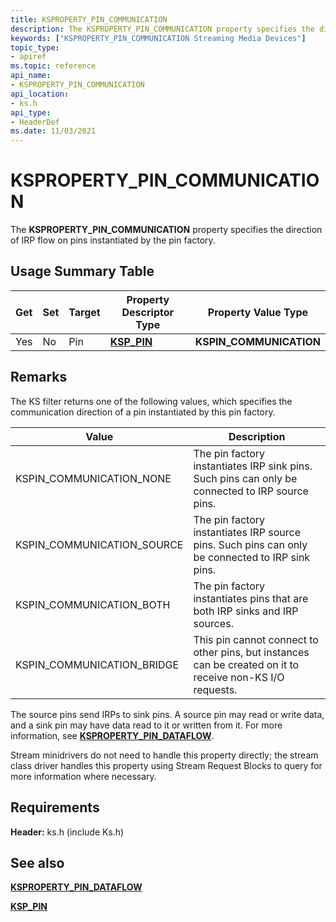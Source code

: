 ```yaml
---
title: KSPROPERTY_PIN_COMMUNICATION
description: The KSPROPERTY_PIN_COMMUNICATION property specifies the direction of IRP flow on pins instantiated by the pin factory.
keywords: ["KSPROPERTY_PIN_COMMUNICATION Streaming Media Devices"]
topic_type:
- apiref
ms.topic: reference
api_name:
- KSPROPERTY_PIN_COMMUNICATION
api_location:
- ks.h
api_type:
- HeaderDef
ms.date: 11/03/2021
---
```


# KSPROPERTY_PIN_COMMUNICATION

The **KSPROPERTY_PIN_COMMUNICATION** property specifies the direction of IRP flow on pins instantiated by the pin factory.

## Usage Summary Table

| Get | Set | Target | Property Descriptor Type | Property Value Type |
|--|--|--|--|--|
| Yes | No | Pin | [**KSP_PIN**](/windows-hardware/drivers/ddi/ks/ns-ks-ksp_pin) | **KSPIN_COMMUNICATION** |

## Remarks

The KS filter returns one of the following values, which specifies the communication direction of a pin instantiated by this pin factory.

| Value | Description |
|--|--|
| KSPIN_COMMUNICATION_NONE | The pin factory instantiates IRP sink pins. Such pins can only be connected to IRP source pins. |
| KSPIN_COMMUNICATION_SOURCE | The pin factory instantiates IRP source pins. Such pins can only be connected to IRP sink pins. |
| KSPIN_COMMUNICATION_BOTH | The pin factory instantiates pins that are both IRP sinks and IRP sources. |
| KSPIN_COMMUNICATION_BRIDGE | This pin cannot connect to other pins, but instances can be created on it to receive non-KS I/O requests. |

The source pins send IRPs to sink pins. A source pin may read or write data, and a sink pin may have data read to it or written from it. For more information, see [**KSPROPERTY_PIN_DATAFLOW**](ksproperty-pin-dataflow.md).

Stream minidrivers do not need to handle this property directly; the stream class driver handles this property using Stream Request Blocks to query for more information where necessary.

## Requirements

**Header:** ks.h (include Ks.h)

## See also

[**KSPROPERTY_PIN_DATAFLOW**](ksproperty-pin-dataflow.md)

[**KSP_PIN**](/windows-hardware/drivers/ddi/ks/ns-ks-ksp_pin)
